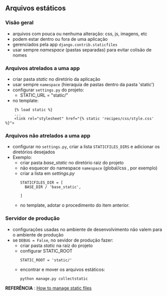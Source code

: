 ## Arquivos estáticos

### Visão geral

- arquivos com pouca ou nenhuma alteração: css, js, imagens, etc
- podem estar dentro ou fora de uma aplicação
- gerenciados pela app `django.contrib.staticfiles`
- usar sempre *namespace* (pastas separadas) para evitar colisão de nomes

### Arquivos atrelados a uma app

- criar pasta *static* no diretório da aplicação
- usar sempre `namespace` (hieraquia de pastas dentro da pasta 'static')
- configurar `settings.py` do projeto:
  - STATIC_URL = "static/"
- no template:
```
    {% load static %}  
    ...
    <link rel="stylesheet" href="{% static 'recipes/css/style.css' %}">
```

### Arquivos não atrelados a uma app

- configurar no `settings.py`, criar a lista `STATICFILES_DIRS`  e adicionar os diretórios desejados
- Exemplo:
  - criar pasta *base_static* no diretório raiz do projeto
  - não esquecer do namespace `namespace` (global/css , por exemplo)
  - criar a lista em *settings.py*
    ```
    STATICFILES_DIR = [
      BASE_DIR / 'base_static',

    ]
    ```
  - no template, adotar o procedimento do item anterior.

### Servidor de produção

- configurações usadas no ambiente de desenvolvimento não valem para o ambiente de produção
- se `DEBUG = False`, no sevidor de produção fazer:
  - criar pasta *static* na raiz do projeto
  - configurar STATIC_ROOT
    ```
    STATIC_ROOT = 'static/'
  - encontrar e mover os arquivos estáticos:
    ```
    python manage.py collectstatic
    ``` 

**REFERÊNCIA** : [How to manage static files](https://docs.djangoproject.com/en/4.2/howto/static-files/)



